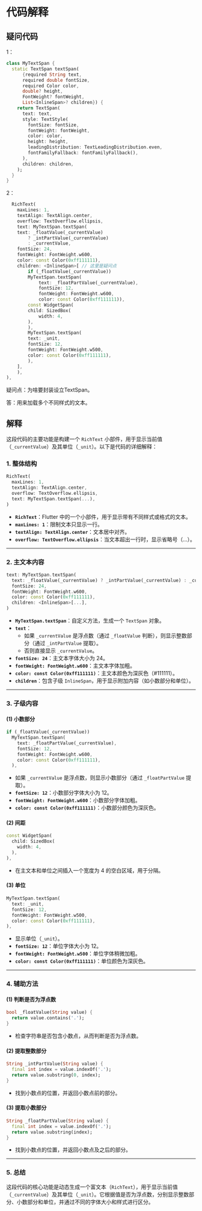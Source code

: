 # 代码解释

## 疑问代码

1：

```dart
class MyTextSpan {
  static TextSpan textSpan(
      {required String text,
      required double fontSize,
      required Color color,
      double? height,
      FontWeight? fontWeight,
      List<InlineSpan>? children}) {
    return TextSpan(
      text: text,
      style: TextStyle(
        fontSize: fontSize,
        fontWeight: fontWeight,
        color: color,
        height: height,
        leadingDistribution: TextLeadingDistribution.even,
        fontFamilyFallback: fontFamilyFallback(),
      ),
      children: children,
    );
  }
}
```

2：

```dart
  RichText(
    maxLines: 1,
    textAlign: TextAlign.center,
    overflow: TextOverflow.ellipsis,
    text: MyTextSpan.textSpan(
    text: _floatValue(_currentValue)
        ? _intPartValue(_currentValue)
        : _currentValue,
    fontSize: 24,
    fontWeight: FontWeight.w600,
    color: const Color(0xff111111),
    children: <InlineSpan>[ // 这里是疑问点
        if (_floatValue(_currentValue))
        MyTextSpan.textSpan(
            text: _floatPartValue(_currentValue),
            fontSize: 12,
            fontWeight: FontWeight.w600,
            color: const Color(0xff111111)),
        const WidgetSpan(
        child: SizedBox(
            width: 4,
        ),
        ),
        MyTextSpan.textSpan(
        text: _unit,
        fontSize: 12,
        fontWeight: FontWeight.w500,
        color: const Color(0xff111111),
        ),
    ],
    ),
),
```

疑问点：为啥要封装设立TextSpan。

答：用来加载多个不同样式的文本。

## 解释

这段代码的主要功能是构建一个 `RichText` 小部件，用于显示当前值（`_currentValue`）及其单位（`_unit`）。以下是代码的详细解释：

### 1. **整体结构**

```dart
RichText(
  maxLines: 1,
  textAlign: TextAlign.center,
  overflow: TextOverflow.ellipsis,
  text: MyTextSpan.textSpan(...),
)
```

- **`RichText`**：Flutter 中的一个小部件，用于显示带有不同样式或格式的文本。
- **`maxLines: 1`**：限制文本只显示一行。
- **`textAlign: TextAlign.center`**：文本居中对齐。
- **`overflow: TextOverflow.ellipsis`**：当文本超出一行时，显示省略号（...）。

---

### 2. **主文本内容**

```dart
text: MyTextSpan.textSpan(
  text: _floatValue(_currentValue) ? _intPartValue(_currentValue) : _currentValue,
  fontSize: 24,
  fontWeight: FontWeight.w600,
  color: const Color(0xff111111),
  children: <InlineSpan>[...],
)
```

- **`MyTextSpan.textSpan`**：自定义方法，生成一个 `TextSpan` 对象。
- **`text`**：
  - 如果 `_currentValue` 是浮点数（通过 `_floatValue` 判断），则显示整数部分（通过 `_intPartValue` 提取）。
  - 否则直接显示 `_currentValue`。
- **`fontSize: 24`**：主文本字体大小为 24。
- **`fontWeight: FontWeight.w600`**：主文本字体加粗。
- **`color: const Color(0xff111111)`**：主文本颜色为深灰色（#111111）。
- **`children`**：包含子级 `InlineSpan`，用于显示附加内容（如小数部分和单位）。

---

### 3. **子级内容**

#### (1) **小数部分**

```dart
if (_floatValue(_currentValue))
  MyTextSpan.textSpan(
    text: _floatPartValue(_currentValue),
    fontSize: 12,
    fontWeight: FontWeight.w600,
    color: const Color(0xff111111),
  ),
```

- 如果 `_currentValue` 是浮点数，则显示小数部分（通过 `_floatPartValue` 提取）。
- **`fontSize: 12`**：小数部分字体大小为 12。
- **`fontWeight: FontWeight.w600`**：小数部分字体加粗。
- **`color: const Color(0xff111111)`**：小数部分颜色为深灰色。

#### (2) **间距**

```dart
const WidgetSpan(
  child: SizedBox(
    width: 4,
  ),
),
```

- 在主文本和单位之间插入一个宽度为 4 的空白区域，用于分隔。

#### (3) **单位**

```dart
MyTextSpan.textSpan(
  text: _unit,
  fontSize: 12,
  fontWeight: FontWeight.w500,
  color: const Color(0xff111111),
),
```

- 显示单位（`_unit`）。
- **`fontSize: 12`**：单位字体大小为 12。
- **`fontWeight: FontWeight.w500`**：单位字体稍微加粗。
- **`color: const Color(0xff111111)`**：单位颜色为深灰色。

---

### 4. **辅助方法**

#### (1) **判断是否为浮点数**

```dart
bool _floatValue(String value) {
  return value.contains('.');
}
```

- 检查字符串是否包含小数点，从而判断是否为浮点数。

#### (2) **提取整数部分**

```dart
String _intPartValue(String value) {
  final int index = value.indexOf('.');
  return value.substring(0, index);
}
```

- 找到小数点的位置，并返回小数点前的部分。

#### (3) **提取小数部分**

```dart
String _floatPartValue(String value) {
  final int index = value.indexOf('.');
  return value.substring(index);
}
```

- 找到小数点的位置，并返回小数点及之后的部分。

---

### 5. **总结**

这段代码的核心功能是动态生成一个富文本（`RichText`），用于显示当前值（`_currentValue`）及其单位（`_unit`）。它根据值是否为浮点数，分别显示整数部分、小数部分和单位，并通过不同的字体大小和样式进行区分。
